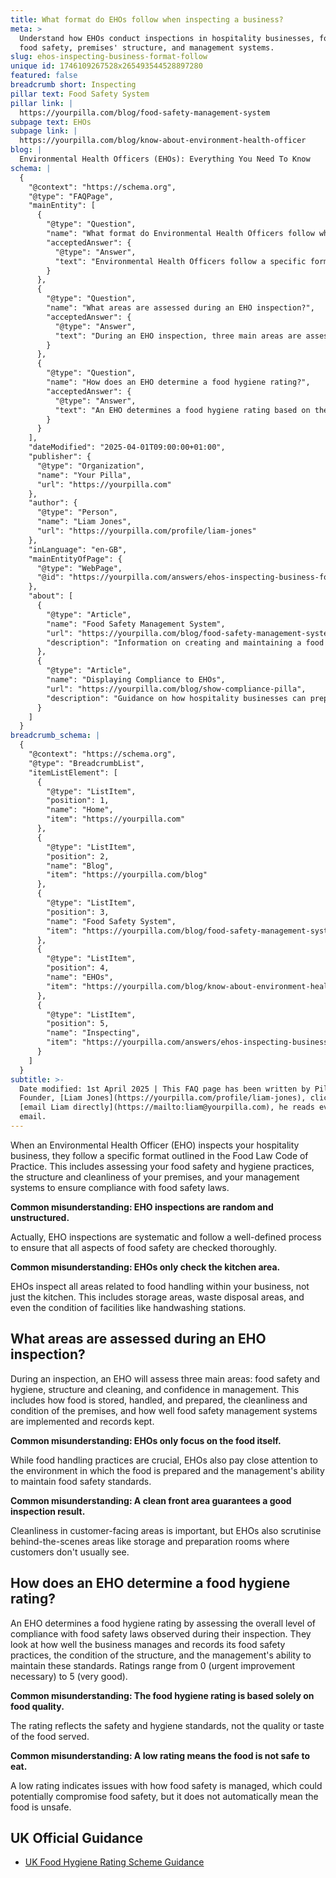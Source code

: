 ```yaml
---
title: What format do EHOs follow when inspecting a business?
meta: >
  Understand how EHOs conduct inspections in hospitality businesses, focusing on
  food safety, premises' structure, and management systems.
slug: ehos-inspecting-business-format-follow
unique id: 1746109267528x265493544528897280
featured: false
breadcrumb short: Inspecting
pillar text: Food Safety System
pillar link: |
  https://yourpilla.com/blog/food-safety-management-system
subpage text: EHOs
subpage link: |
  https://yourpilla.com/blog/know-about-environment-health-officer
blog: |
  Environmental Health Officers (EHOs): Everything You Need To Know
schema: |
  {
    "@context": "https://schema.org",
    "@type": "FAQPage",
    "mainEntity": [
      {
        "@type": "Question",
        "name": "What format do Environmental Health Officers follow when inspecting a business?",
        "acceptedAnswer": {
          "@type": "Answer",
          "text": "Environmental Health Officers follow a specific format during inspections as outlined in the Food Law Code of Practice. They assess various aspects including food safety and hygiene practices, the structure and cleanliness of the premises, and the effectiveness of management systems aimed at ensuring compliance with food safety laws."
        }
      },
      {
        "@type": "Question",
        "name": "What areas are assessed during an EHO inspection?",
        "acceptedAnswer": {
          "@type": "Answer",
          "text": "During an EHO inspection, three main areas are assessed: food safety and hygiene, structural cleanliness, and management confidence. This involves evaluating how food is stored, handled, and prepared, the cleanliness and conditions of the premises, and the implementation and documentation of food safety management systems."
        }
      },
      {
        "@type": "Question",
        "name": "How does an EHO determine a food hygiene rating?",
        "acceptedAnswer": {
          "@type": "Answer",
          "text": "An EHO determines a food hygiene rating based on the overall level of compliance with food safety regulations observed during the inspection. This includes evaluations of food safety management practices, the condition of the facilities, and the management's capabilities to sustain high standards of food safety. Ratings go from 0, indicating urgent improvement necessary, to 5, which means very good."
        }
      }
    ],
    "dateModified": "2025-04-01T09:00:00+01:00",
    "publisher": {
      "@type": "Organization",
      "name": "Your Pilla",
      "url": "https://yourpilla.com"
    },
    "author": {
      "@type": "Person",
      "name": "Liam Jones",
      "url": "https://yourpilla.com/profile/liam-jones"
    },
    "inLanguage": "en-GB",
    "mainEntityOfPage": {
      "@type": "WebPage",
      "@id": "https://yourpilla.com/answers/ehos-inspecting-business-format-follow"
    },
    "about": [
      {
        "@type": "Article",
        "name": "Food Safety Management System",
        "url": "https://yourpilla.com/blog/food-safety-management-system",
        "description": "Information on creating and maintaining a food safety management system for compliance and efficiency in food handling processes."
      },
      {
        "@type": "Article",
        "name": "Displaying Compliance to EHOs",
        "url": "https://yourpilla.com/blog/show-compliance-pilla",
        "description": "Guidance on how hospitality businesses can prepare and demonstrate full compliance with food safety regulations to EHOs."
      }
    ]
  }
breadcrumb_schema: |
  {
    "@context": "https://schema.org",
    "@type": "BreadcrumbList",
    "itemListElement": [
      {
        "@type": "ListItem",
        "position": 1,
        "name": "Home",
        "item": "https://yourpilla.com"
      },
      {
        "@type": "ListItem",
        "position": 2,
        "name": "Blog",
        "item": "https://yourpilla.com/blog"
      },
      {
        "@type": "ListItem",
        "position": 3,
        "name": "Food Safety System",
        "item": "https://yourpilla.com/blog/food-safety-management-system"
      },
      {
        "@type": "ListItem",
        "position": 4,
        "name": "EHOs",
        "item": "https://yourpilla.com/blog/know-about-environment-health-officer"
      },
      {
        "@type": "ListItem",
        "position": 5,
        "name": "Inspecting",
        "item": "https://yourpilla.com/answers/ehos-inspecting-business-format-follow"
      }
    ]
  }
subtitle: >-
  Date modified: 1st April 2025 | This FAQ page has been written by Pilla
  Founder, [Liam Jones](https://yourpilla.com/profile/liam-jones), click to
  [email Liam directly](https://mailto:liam@yourpilla.com), he reads every
  email.
---
```

When an Environmental Health Officer (EHO) inspects your hospitality business, they follow a specific format outlined in the Food Law Code of Practice. This includes assessing your food safety and hygiene practices, the structure and cleanliness of your premises, and your management systems to ensure compliance with food safety laws.

**Common misunderstanding: EHO inspections are random and unstructured.**

Actually, EHO inspections are systematic and follow a well-defined process to ensure that all aspects of food safety are checked thoroughly.

**Common misunderstanding: EHOs only check the kitchen area.**

EHOs inspect all areas related to food handling within your business, not just the kitchen. This includes storage areas, waste disposal areas, and even the condition of facilities like handwashing stations.

## What areas are assessed during an EHO inspection?

During an inspection, an EHO will assess three main areas: food safety and hygiene, structure and cleaning, and confidence in management. This includes how food is stored, handled, and prepared, the cleanliness and condition of the premises, and how well food safety management systems are implemented and records kept.

**Common misunderstanding: EHOs only focus on the food itself.**

While food handling practices are crucial, EHOs also pay close attention to the environment in which the food is prepared and the management's ability to maintain food safety standards.

**Common misunderstanding: A clean front area guarantees a good inspection result.**

Cleanliness in customer-facing areas is important, but EHOs also scrutinise behind-the-scenes areas like storage and preparation rooms where customers don't usually see.

## How does an EHO determine a food hygiene rating?

An EHO determines a food hygiene rating by assessing the overall level of compliance with food safety laws observed during their inspection. They look at how well the business manages and records its food safety practices, the condition of the structure, and the management's ability to maintain these standards. Ratings range from 0 (urgent improvement necessary) to 5 (very good).

**Common misunderstanding: The food hygiene rating is based solely on food quality.**

The rating reflects the safety and hygiene standards, not the quality or taste of the food served.

**Common misunderstanding: A low rating means the food is not safe to eat.**

A low rating indicates issues with how food safety is managed, which could potentially compromise food safety, but it does not automatically mean the food is unsafe.

## UK Official Guidance

-   [UK Food Hygiene Rating Scheme Guidance](https://www.food.gov.uk/safety-hygiene/food-hygiene-rating-scheme)
